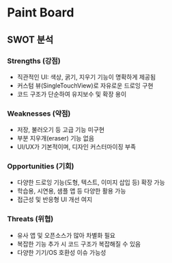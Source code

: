 # Paint Board


## SWOT 분석

### Strengths (강점)
- 직관적인 UI: 색상, 굵기, 지우기 기능이 명확하게 제공됨
- 커스텀 뷰(SingleTouchView)로 자유로운 드로잉 구현
- 코드 구조가 단순하여 유지보수 및 확장 용이

### Weaknesses (약점)
- 저장, 불러오기 등 고급 기능 미구현
- 부분 지우개(eraser) 기능 없음
- UI/UX가 기본적이며, 디자인 커스터마이징 부족

### Opportunities (기회)
- 다양한 드로잉 기능(도형, 텍스트, 이미지 삽입 등) 확장 가능
- 학습용, 시연용, 샘플 앱 등 다양한 활용 가능
- 접근성 및 반응형 UI 개선 여지

### Threats (위협)
- 유사 앱 및 오픈소스가 많아 차별화 필요
- 복잡한 기능 추가 시 코드 구조가 복잡해질 수 있음
- 다양한 기기/OS 호환성 이슈 가능성 
